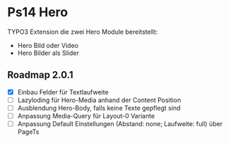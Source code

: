 # Ps14 Hero
TYPO3 Extension die zwei Hero Module bereitstellt:
- Hero Bild oder Video
- Hero Bilder als Slider

## Roadmap 2.0.1
- [x] Einbau Felder für Textlaufweite
- [ ] Lazyloding für Hero-Media anhand der Content Position
- [ ] Ausblendung Hero-Body, falls keine Texte gepflegt sind
- [ ] Anpassung Media-Query für Layout-0 Variante
- [ ] Anpassung Default Einstellungen (Abstand: none; Laufweite: full) über PageTs